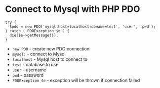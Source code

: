 # Connect to Mysql with PHP PDO

```php-pdo
try {
  $pdo = new PDO('mysql:host=localhost;dbname=test', 'user', 'pwd');
} catch ( PDOException $e ) {
  die($e->getMessage());
}
```

- `new PDO` - create new PDO connection
- `mysql:` - connect to Mysql
- `localhost` - Mysql host to connect to
- `test` - database to use
- `user` - username
- `pwd` - password
- `PDOException $e` - exception will be thrown if connection failed


